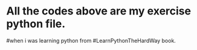 # All the codes above are my exercise python file.
#when i was learning python from 
#LearnPythonTheHardWay book. 
